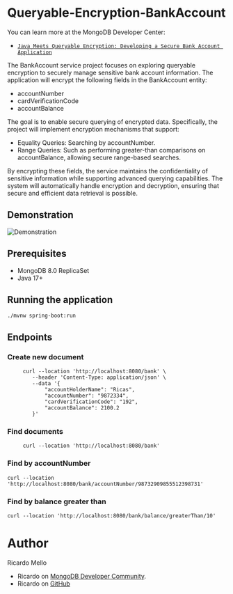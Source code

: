# Queryable-Encryption-BankAccount

You can learn more at the MongoDB Developer Center:
- [`Java Meets Queryable Encryption: Developing a Secure Bank Account Application`](https://www.mongodb.com/developer/products/atlas/java-queryable-encryption/)

The BankAccount service project focuses on exploring queryable encryption to securely manage sensitive bank account information. The application will encrypt the following fields in the BankAccount entity:

- accountNumber 
- cardVerificationCode 
- accountBalance 

The goal is to enable secure querying of encrypted data. Specifically, the project will implement encryption mechanisms that support:

- Equality Queries: Searching by accountNumber.
- Range Queries: Such as performing greater-than comparisons on accountBalance, allowing secure range-based searches.

By encrypting these fields, the service maintains the confidentiality of sensitive information while supporting advanced querying capabilities. The system will automatically handle encryption and decryption, ensuring that secure and efficient data retrieval is possible.

## Demonstration
![Demonstration](/src/main/resources/images/demonstration-postman.gif)

## Prerequisites
- MongoDB 8.0 ReplicaSet
- Java 17+ 

## Running the application

```
./mvnw spring-boot:run
```

## Endpoints
### Create new document

```
     curl --location 'http://localhost:8080/bank' \
        --header 'Content-Type: application/json' \
        --data '{
            "accountHolderName": "Ricas",
            "accountNumber": "9872334",
            "cardVerificationCode": "192",
            "accountBalance": 2100.2
        }'
```

### Find documents 

```
     curl --location 'http://localhost:8080/bank'
```


### Find by accountNumber

```
curl --location 'http://localhost:8080/bank/accountNumber/98732909855512398731'
```

### Find by balance greater than

```
curl --location 'http://localhost:8080/bank/balance/greaterThan/10'
```

# Author
Ricardo Mello
- Ricardo on [MongoDB Developer Community](https://www.mongodb.com/community/forums/u/ricardo_silva_de_mello/summary).
- Ricardo on [GitHub](https://github.com/ricardohsmello)

